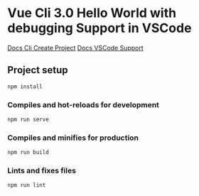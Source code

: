 # Vue Cli 3.0 Hello World with debugging Support in VSCode

[Docs Cli Create Project](https://cli.vuejs.org/guide/creating-a-project.html#vue-create)
[Docs VSCode Support](https://vuejs.org/v2/cookbook/debugging-in-vscode.html)

## Project setup

```bash
npm install
```

### Compiles and hot-reloads for development

```bash
npm run serve
```

### Compiles and minifies for production

```bash
npm run build
```

### Lints and fixes files

```bash
npm run lint
```
